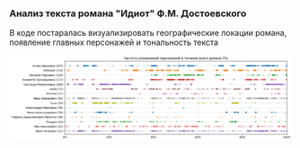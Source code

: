 ### Анализ текста романа "Идиот" Ф.М. Достоевского
В коде постаралась визуализировать географические локации романа, появление главных персонажей и тональность текста

<img src="https://github.com/SteppyN//analysis_books/blob/main/characters.png"> 
